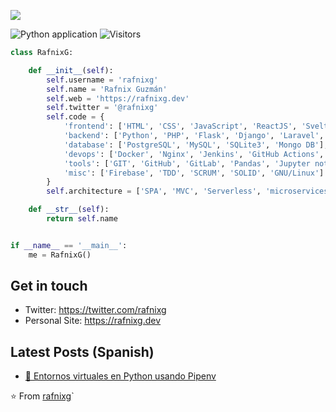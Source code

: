 ![](https://res.cloudinary.com/cozyplace/image/upload/v1604910396/Captura1_tikw44.png)

![Python application](https://github.com/rafnixg/rafnixg/workflows/Python%20application/badge.svg?branch=master&event=schedule) ![Visitors](https://visitor-badge.laobi.icu/badge?page_id=rafnixg.rafnixg)

```python
class RafnixG:

    def __init__(self):
        self.username = 'rafnixg'
        self.name = 'Rafnix Guzmán'
        self.web = 'https://rafnixg.dev'
        self.twitter = '@rafnixg'
        self.code = {
            'frontend': ['HTML', 'CSS', 'JavaScript', 'ReactJS', 'Svelte', 'Boostrap', 'TailWind'],
            'backend': ['Python', 'PHP', 'Flask', 'Django', 'Laravel', 'NodeJS', 'Odoo'],
            'database': ['PostgreSQL', 'MySQL', 'SQLite3', 'Mongo DB'],
            'devops': ['Docker', 'Nginx', 'Jenkins', 'GitHub Actions', 'AWS', 'Heroku'],
            'tools': ['GIT', 'GitHub', 'GitLab', 'Pandas', 'Jupyter notebook', 'SQLAlchemy', 'Redis', 'Celery'],
            'misc': ['Firebase', 'TDD', 'SCRUM', 'SOLID', 'GNU/Linux']
        }
        self.architecture = ['SPA', 'MVC', 'Serverless', 'microservices']

    def __str__(self):
        return self.name


if __name__ == '__main__':
    me = RafnixG()


```
## Get in touch

- Twitter: https://twitter.com/rafnixg
- Personal Site: https://rafnixg.dev

## Latest Posts (Spanish)


- [🐍 Entornos virtuales en Python usando Pipenv](https://rafnixg.dev/entornos-virtuales-en-python-usando-pipenv/)


⭐️ From [rafnixg](https://github.com/rafnixg)`
